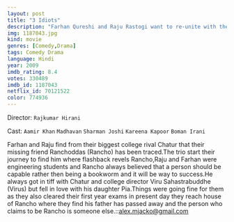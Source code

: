 ```yaml
---
layout: post
title: "3 Idiots"
description: "Farhan Qureshi and Raju Rastogi want to re-unite with their fellow collegian, Rancho, after faking a stroke aboard an Air India plane, and excusing himself from his wife - trouser less - respectively. Enroute, they encounter another student, Chatur Ramalingam, now a successful businessman, who reminds them of a bet they had undertaken 10 years ago. The trio, while recollecting hilarious antics, including their run-ins with the Dean of Delhi's Imperial Coll.."
img: 1187043.jpg
kind: movie
genres: [Comedy,Drama]
tags: Comedy Drama 
language: Hindi
year: 2009
imdb_rating: 8.4
votes: 330489
imdb_id: 1187043
netflix_id: 70121522
color: 774936
---
```

Director: `Rajkumar Hirani`  

Cast: `Aamir Khan` `Madhavan` `Sharman Joshi` `Kareena Kapoor` `Boman Irani` 

Farhan and Raju find from their biggest college rival Chatur that their missing friend Ranchoddas (Rancho) has been traced.The trio start their journey to find him where flashback revels Rancho,Raju and Farhan were engineering students and Rancho always believed that a person should be capable rather then being a bookworm and it will be way to success.He always got in tiff with Chatur and college director Viru Sahastrabuddhe (Virus) but fell in love with his daughter Pia.Things were going fine for them as they also cleared their first year exams in present day they reach house of Rancho where they find his father has passed away and the person who claims to be Rancho is someone else.::alex.mjacko@gmail.com